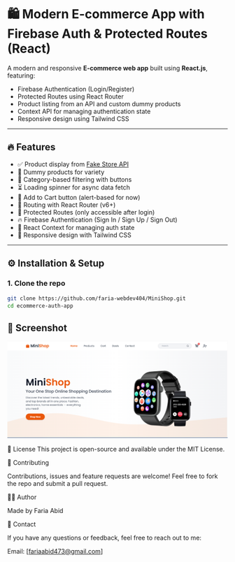 # 🛍️ Modern E-commerce App with Firebase Auth & Protected Routes (React)

A modern and responsive **E-commerce web app** built using **React.js**, featuring:
- Firebase Authentication (Login/Register)
- Protected Routes using React Router
- Product listing from an API and custom dummy products
- Context API for managing authentication state
- Responsive design using Tailwind CSS

---

## 🔥 Features

- ✅ Product display from [Fake Store API](https://fakestoreapi.com/)
- 🧪 Dummy products for variety
- 📂 Category-based filtering with buttons
- ⏳ Loading spinner for async data fetch
- 💬 Add to Cart button (alert-based for now)
- 🧭 Routing with React Router (v6+)
- 🔐 Protected Routes (only accessible after login)
- 🔥 Firebase Authentication (Sign In / Sign Up / Sign Out)
- 🧠 React Context for managing auth state
- 📱 Responsive design with Tailwind CSS

---

## ⚙️ Installation & Setup

### 1. Clone the repo
```bash
git clone https://github.com/faria-webdev404/MiniShop.git
cd ecommerce-auth-app 
```


## 📸 Screenshot

![App Screenshot](src/assets/images/hero.png)

📑 License
This project is open-source and available under the MIT License.

🤝 Contributing

Contributions, issues and feature requests are welcome!
Feel free to fork the repo and submit a pull request.

🙋‍♀️ Author

 Made by Faria Abid
 
 💬 Contact

If you have any questions or feedback, feel free to reach out to me:

Email: [fariaabid473@gmail.com]


